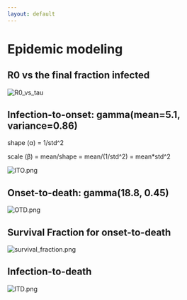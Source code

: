 ```yaml
---
layout: default
---
```


# Epidemic modeling

## R0 vs the final fraction infected
![R0_vs_tau](/COVID19.github.io/docs/assets/R0_vs_tau.png)

## Infection-to-onset: gamma(mean=5.1, variance=0.86)
shape (α) = 1/std^2

scale (β) = mean/shape = mean/(1/std^2) = mean*std^2

![ITO.png](/COVID19.github.io/docs/assets/ITO.png)

## Onset-to-death: gamma(18.8, 0.45)
![OTD.png](/COVID19.github.io/docs/assets/OTD.png)

## Survival Fraction for onset-to-death
![survival_fraction.png](/COVID19.github.io/docs/assets/survival_fraction.png)

## Infection-to-death
![ITD.png](/COVID19.github.io/docs/assets/ITD.png)

